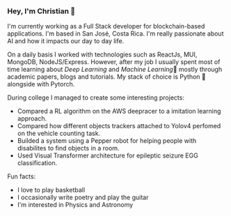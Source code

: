 ### Hey, I'm Christian 👋

I'm currently working as a Full Stack developer for blockchain-based applications. I'm based in San José, Costa Rica. I'm really passionate about AI and how it impacts our day to day life. 

On a daily basis I worked with technologies such as ReactJs, MUI, MongoDB, NodeJS/Express. However, after my job I usually spent most of time learning about *Deep Learning* and *Machine Learning*🧠 mostly through academic papers, blogs and tutorials. My stack of choice is Python 🐍 alongside with Pytorch.

During college I managed to create some interesting projects:
* Compared a RL algorithm on the AWS deepracer to a imitation learning approach.
* Compared how different objects trackers attached to Yolov4 perfomed on the vehicle counting task.
* Builded a system using a Pepper robot for helping people with disabilites to find objects in a room.
* Used Visual Transformer architecture for epileptic seizure EGG classification.

 Fun facts:
 * I love to play basketball
 * I occasionally write poetry and play the guitar
 * I'm interested in Physics and Astronomy
